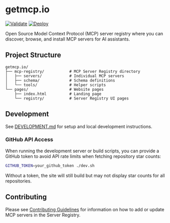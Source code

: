 # getmcp.io
[![Validate](https://github.com/getmcp-xyz/getmcp.io/actions/workflows/validate-manifests.yml/badge.svg)](https://github.com/getmcp-xyz/getmcp.io/actions/workflows/validate-manifests.yml)
[![Deploy](https://github.com/getmcp-xyz/getmcp.io/actions/workflows/deploy.yml/badge.svg)](https://github.com/getmcp-xyz/getmcp.io/actions/workflows/deploy.yml)

Open Source Model Context Protocol (MCP) server registry where you can discover, browse, and install MCP servers for AI assistants.

## Project Structure

```
getmcp.io/
├── mcp-registry/           # MCP Server Registry directory
│   ├── servers/            # Individual MCP servers
│   ├── schema/             # Schema definitions
│   └── tools/              # Helper scripts
└── pages/                  # Website pages
    ├── index.html          # Landing page
    └── registry/           # Server Registry UI pages
```

## Development

See [DEVELOPMENT.md](DEVELOPMENT.md) for setup and local development instructions.

### GitHub API Access

When running the development server or build scripts, you can provide a GitHub token to avoid API rate limits when fetching repository star counts:

```bash
GITHUB_TOKEN=your_github_token ./dev.sh
```

Without a token, the site will still build but may not display star counts for all repositories.

## Contributing

Please see [Contributing Guidelines](/mcp-registry/CONTRIBUTING.md) for information on how to add or update MCP servers in the Server Registry.
